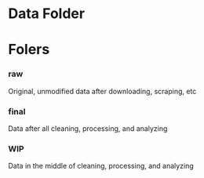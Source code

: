 # Data Folder

# Folers

### raw

Original, unmodified data after downloading, scraping, etc

### final

Data after all cleaning, processing, and analyzing

### WIP

Data in the middle of cleaning, processing, and analyzing
